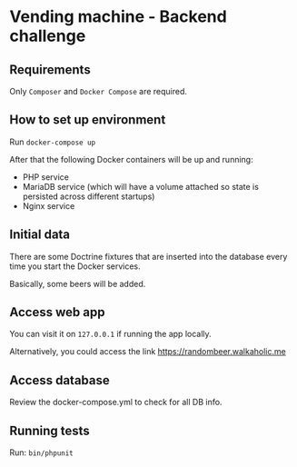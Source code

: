 Vending machine - Backend challenge
===================================

## Requirements

Only `Composer` and `Docker Compose` are required.

## How to set up environment

Run `docker-compose up`

After that the following Docker containers will be up and running:

- PHP service
- MariaDB service (which will have a volume attached so state is persisted across different startups)
- Nginx service

## Initial data

There are some Doctrine fixtures that are inserted into the database every time you start the Docker services.

Basically, some beers will be added.

## Access web app

You can visit it on `127.0.0.1` if running the app locally.

Alternatively, you could access the link https://randombeer.walkaholic.me

## Access database

Review the docker-compose.yml to check for all DB info.

## Running tests

Run: `bin/phpunit`
